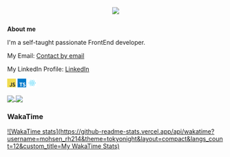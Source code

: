 <!-- Hello world animation -->
<h1 align="center">
  <a href="https://git.io/typing-svg">
    <img src="https://readme-typing-svg.herokuapp.com/?lines=Hello,+There!+👋;I+am+Mohsen+Zakeri+....;Nice+to+meet+you!&center=true&size=20">
  </a>
</h1>


**About me**

I'm a self-taught passionate FrontEnd developer.

<p>My Email: <a target="_blank" href="mailto:mohsen.rh0214@gmail.com">Contact by email</a></p>
<p>My LinkedIn Profile: <a href="https://www.linkedin.com/in/mohsen-rh214/">LinkedIn</a></p>

<code><img height="20" alt="javascript" src="https://raw.githubusercontent.com/github/explore/80688e429a7d4ef2fca1e82350fe8e3517d3494d/topics/javascript/javascript.png"></code>
<code><img height="20" alt="typescript" src="https://raw.githubusercontent.com/github/explore/80688e429a7d4ef2fca1e82350fe8e3517d3494d/topics/typescript/typescript.png"></code>
<code><img height="20" alt="react" src="https://raw.githubusercontent.com/github/explore/80688e429a7d4ef2fca1e82350fe8e3517d3494d/topics/react/react.png"></code>


<!-- Github stats -->

<a href="https://github.com/anuraghazra/github-readme-stats">
  <img height=200 align="center" src="https://github-readme-stats.vercel.app/api?username=mohsen-rh214&show_icons=true&theme=tokyonight&rank_icon=github&include_all_commits=true" />
</a>
<a href="https://github.com/anuraghazra/convoychat">
  <img height=200 align="center" src="https://github-readme-stats.vercel.app/api/top-langs/?username=mohsen-rh214&theme=tokyonight&layout=donut" />
</a>

<!-- End of stats -->

<!-- WakaTime -->

### WakaTime

[![WakaTime stats](https://github-readme-stats.vercel.app/api/wakatime?username=mohsen_rh214&theme=tokyonight&layout=compact&langs_count=12&custom_title=My WakaTime Stats)](https://github.com/anuraghazra/github-readme-stats)

<!-- End of WakaTime -->

<!-- Contact me -->

<!-- End of contact me -->

<!-- <img align="left" src="https://visitor-badge.glitch.me/badge?page_id=https://github.com/mohsen-rh214&style=for-the-badge"> -->
<!--
**Mohsen Zakeri** is a ✨ _special_ ✨ repository because its `README.md` (this file) appears on your GitHub profile.

Here are some ideas to get you started:

- 🔭 I’m currently working on ...
- 🌱 I’m currently learning ...
- 👯 I’m looking to collaborate on ...
- 🤔 I’m looking for help with ...
- 💬 Ask me about ...
- 📫 How to reach me: ...
- 😄 Pronouns: ...
- ⚡ Fun fact: ...
-->